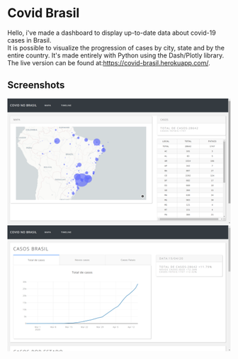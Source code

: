 # Covid Brasil
Hello, i've made a dashboard to display up-to-date data about covid-19 cases in Brasil.  
It is possible to visualize the progression of cases by city, state and by the entire country.
It's made entirely with Python using the Dash/Plotly library.
The live version can be found at:https://covid-brasil.herokuapp.com/.
## Screenshots  
![](screenshots/Screenshot_map.png)  
![](screenshots/Screenshot_timeline.png) 

